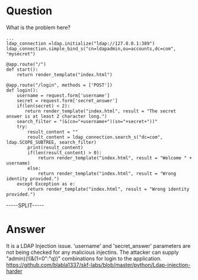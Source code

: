 # Question
 
What is the problem here?
 
```
...
ldap_connection =ldap.initialize("ldap://127.0.0.1:389")
ldap_connection.simple_bind_s("cn=ldapadmin,ou=accounts,dc=com", "mysecret")

@app.route("/")
def start():
    return render_template("index.html")

@app.route("/login", methods = ['POST'])
def login():
    username = request.form['username']
    secret = request.form['secret_answer']
    if(len(secret) < 2):
	   return render_template("index.html", result = "The secret answer is at least 2 character long.")
    search_filter = "(&(cn="+username+")(sn="+secret+"))"
    try:
        result_content = ""
        result_content = ldap_connection.search_s("dc=com", ldap.SCOPE_SUBTREE, search_filter)
        print(result_content)
        if(len(result_content) > 0):
            return render_template("index.html", result = "Welcome " + username)
        else:
            return render_template("index.html", result = "Wrong identity provided.")
    except Exception as e:
        return render_template("index.html", result = "Wrong identity provided.")
```
 
-----SPLIT-----
 
# Answer

It is a LDAP Injection issue. 'username' and 'secret_answer' parameters are not being checked for any malicious injectins. The attacker can supply "admin)(!(&(1=0":"q))" combinations for login to the application. https://github.com/blabla1337/skf-labs/blob/master/python/Ldap-injection-harder